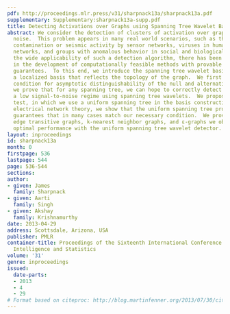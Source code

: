 ```yaml
---
pdf: http://proceedings.mlr.press/v31/sharpnack13a/sharpnack13a.pdf
supplementary: Supplementary:sharpnack13a-supp.pdf
title: Detecting Activations over Graphs using Spanning Tree Wavelet Bases
abstract: We consider the detection of clusters of activation over graphs under Gaussian
  noise.  This problem appears in many real world scenarios, such as the detecting
  contamination or seismic activity by sensor networks, viruses in human and computer
  networks, and groups with anomalous behavior in social and biological networks.  Despite
  the wide applicability of such a detection algorithm, there has been little success
  in the development of computationally feasible methods with provable theoretical
  guarantees.  To this end, we introduce the spanning tree wavelet basis over a graph,
  a localized basis that reflects the topology of the graph.  We first provide a necessary
  condition for asymptotic distinguishability of the null and alternative hypotheses.  Then
  we prove that for any spanning tree, we can hope to correctly detect signals in
  a low signal-to-noise regime using spanning tree wavelets.  We propose a randomized
  test, in which we use a uniform spanning tree in the basis construction.  Using
  electrical network theory, we show that the uniform spanning tree provides strong
  guarantees that in many cases match our necessary condition.  We prove that for
  edge transitive graphs, k-nearest neighbor graphs, and ε-graphs we obtain nearly
  optimal performance with the uniform spanning tree wavelet detector.
layout: inproceedings
id: sharpnack13a
month: 0
firstpage: 536
lastpage: 544
page: 536-544
sections: 
author:
- given: James
  family: Sharpnack
- given: Aarti
  family: Singh
- given: Akshay
  family: Krishnamurthy
date: 2013-04-29
address: Scottsdale, Arizona, USA
publisher: PMLR
container-title: Proceedings of the Sixteenth International Conference on Artificial
  Intelligence and Statistics
volume: '31'
genre: inproceedings
issued:
  date-parts:
  - 2013
  - 4
  - 29
# Format based on citeproc: http://blog.martinfenner.org/2013/07/30/citeproc-yaml-for-bibliographies/
---
```

